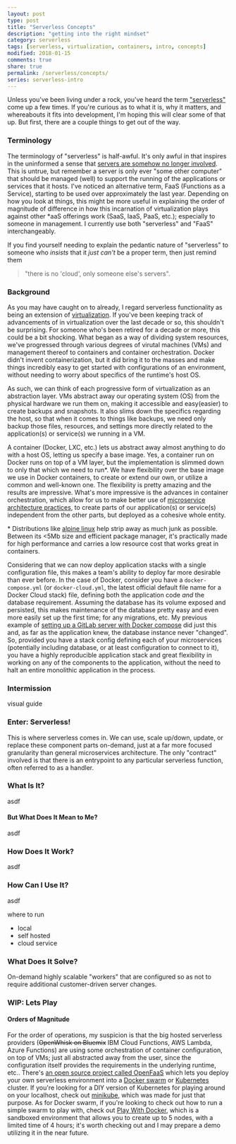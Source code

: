 ```yaml
---
layout: post
type: post
title: "Serverless Concepts"
description: "getting into the right mindset"
category: serverless
tags: [serverless, virtualization, containers, intro, concepts]
modified: 2018-01-15
comments: true
share: true
permalink: /serverless/concepts/
series: serverless-intro
---
```


<figure>
  <amp-img src="/assets/images/post_images/AnceintOneLearnsStrangeSomeSpells.jpg"
      width="800"
      height="421"
      alt="Doctor Strange gets his learning on with the Ancient One"
      layout="responsive"></amp-img>
  <!-- <figcaption>behold the power of serverless!</figcaption> -->
 </figure>

Unless you've been living under a rock, you've heard the term ["serverless"][wiki-serverless] come up a few times. If you're curious as to what it is, why it matters, and whereabouts it fits into development, I'm hoping this will clear some of that up. But first, there are a couple things to get out of the way.

### Terminology

The terminology of "serverless" is half-awful. It's only awful in that inspires in the uninformed a sense that [servers are somehow no longer involved][commitstrip-serverless-url]. This is untrue, but remember a server is only ever "some other computer" that should be managed (well) to support the running of the applications or services that it hosts. I've noticed an alternative term, FaaS (Functions as a Service), starting to be used over approximately the last year. Depending on how you look at things, this might be more useful in explaining the order of magnitude of difference in how this incarnation of virtualization plays against other \*aaS offerings work (SaaS, IaaS, PaaS, etc.); especially to someone in management. I currently use both "serverless" and "FaaS" interchangeably.

If you find yourself needing to explain the pedantic nature of "serverless" to someone who _insists_ that it _just can't_ be a proper term, then just remind them 

> "there is no \'cloud\', only someone else's servers".

### Background

As you may have caught on to already, I regard serverless functionality as being an extension of [virtualization][wiki-virtualization]. If you've been keeping track of advancements of in virtualization over the last decade or so, this shouldn't be surprising. For someone who's been retired for a decade or more, this could be a bit shocking. What began as a way of dividing system resources, we've progressed through various degrees of virutal machines (VMs) and management thereof to containers and container orchestration. Docker didn't invent containerization, but it did bring it to the masses and make things incredibly easy to get started with configurations of an environment, without needing to worry about specifics of the runtime's host OS.

As such, we can think of each progressive form of virtualization as an abstraction layer. VMs abstract away our operating system (OS) from the physical hardware we run them on, making it accessible and easy(easier) to create backups and snapshots. It also slims down the specifics regarding the host, so that when it comes to things like backups, we need only backup those files, resources, and settings more directly related to the application(s) or service(s) we running in a VM.

A container (Docker, LXC, etc.) lets us abstract away almost anything to do with a host OS, letting us specify a base image. Yes, a container run on Docker runs on top of a VM layer, but the implementation is slimmed down to only that which we need to run\*. We have flexibility over the base image we use in Docker containers, to create or extend our own, or utilize a common and well-known one. The flexibility is pretty amazing and the results are impressive. What's more impressive is the advances in container orchestration, which allow for us to make better use of [microservice architecture practices][wiki-microservices], to create parts of our application(s) or service(s) independent from the other parts, but deployed as a cohesive whole entity.

\* Distributions like [alpine linux][alpine-url] help strip away as much junk as possible. Between its \<5Mb size and efficient package manager, it's practically made for high performance and carries a low resource cost that works great in containers.

Considering that we can now deploy application stacks with a single configuration file, this makes a team's ability to deploy far more desirable than ever before. In the case of Docker, consider you have a `docker-compose.yml` (or `docker-cloud.yml`, the latest official default file name for a Docker Cloud stack) file, defining both the application code _and_ the database requirement. Assuming the database has its volume exposed and persisted, this makes maintenance of the database pretty easy and even more easily set up the first time; for any migrations, etc. My previous example of [setting up a GitLab server with Docker compose](/docker/composing-with/) did just this and, as far as the application knew, the database instance never "changed". So, provided you have a stack config defining each of your microservices (potentially including database, or at least configuration to connect to it), you have a highly reproducible application stack and great flexibility in working on any of the components to the application, without the need to halt an entire monolithic application in the process.

### Intermission

visual guide

### Enter: Serverless!

This is where serverless comes in. We can use, scale up/down, update, or replace these component parts on-demand, just at a far more focused granularity than general microservices architecture. The only "contract" involved is that there is an entrypoint to any particular serverless function, often referred to as a handler.

<!--
In my head, I tend to think of these handlers, the connection points between functions and application logic, as being [an interface][wiki-oop-interface], whereas the specifics inside the function are [the implementation][wiki-ref-impl]; obviously that's a limited comparison, but 
-->

### What Is It?

asdf

#### But What Does It Mean to Me?

asdf

### How Does It Work?

asdf

### How Can I Use It?

asdf

where to run
  - local
  - self hosted
  - cloud service

### What Does It Solve?

On-demand highly scalable "workers" that are configured so as not to require additional customer-driven server changes.

### WIP: Lets Play

#### Orders of Magnitude

For the order of operations, my suspicion is that the big hosted serverless providers (~~OpenWhisk on Bluemix~~ IBM Cloud Functions, AWS Lambda, Azure Functions) are using some orchestration of container configuration, on top of VMs; just all abstracted away from the user, since the configuration itself provides the requirements in the underlying runtime, etc.. There's [an open source project called OpenFaaS][gh-openfaas] which lets you deploy your own serverless environment into a [Docker swarm][docker-swarm-getting-started] or [Kubernetes][k8s-url] cluster. If you're looking for a DIY version of Kubernetes for playing around on your localhost, check out [minikube][gh-minikube], which was made for just that purpose. As for Docker swarm, if you're looking to check out how to run a simple swarm to play with, check out [Play With Docker][pwd-url], which is a sandboxed environment that allows you to create up to 5 nodes, with a limited time of 4 hours; it's worth checking out and I may prepare a demo utilizing it in the near future.


[wiki-virtualization]: https://wikipedia.org/wiki/Virtualization
[wiki-serverless]: https://wikipedia.org/wiki/Serverless_computing
[wiki-microservices]: https://wikipedia.org/wiki/Microservices
[gh-openfaas]: https://github.com/openfaas/faas
[docker-swarm-getting-started]: https://docs.docker.com/engine/swarm/swarm-tutorial/\
[k8s-url]: https://kubernetes.io/
[gh-minikube]: https://github.com/kubernetes/minikube
[pwd-url]: https://labs.play-with-docker.com/
[commitstrip-serverless-url]: http://www.commitstrip.com/en/2017/04/26/servers-there-are-no-servers-here/
[alpine-url]: https://alpinelinux.org
[wiki-oop-interface]: https://wikipedia.org/wiki/Protocol_(object-oriented_programming)
[wiki-ref-impl]: https://wikipedia.org/wiki/Reference_implementation
